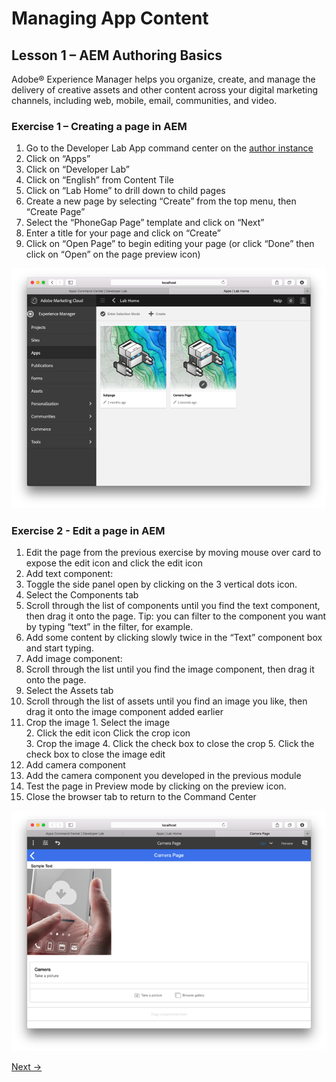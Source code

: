 Managing App Content
=========

## Lesson 1 – AEM Authoring Basics

Adobe® Experience Manager helps you organize, create, and manage the delivery of creative assets and other content across your digital marketing channels, including web, mobile, email, communities, and video.

### Exercise 1 – Creating a page in AEM
1.	Go to the Developer Lab App command center on the [author instance](http://localhost:4502/libs/mobileapps/admin/content/dashboard.html/content/phonegap/summit-developer-lab/shell)
  1.	Click on “Apps”
  2.	Click on “Developer Lab”
  3.	Click on “English” from Content Tile
2.	Click on “Lab Home” to drill down to child pages
3.	Create a new page by selecting “Create” from the top menu, then “Create Page” 
4. Select the “PhoneGap Page” template and click on “Next” 
5. Enter a title for your page and click on “Create” 
6. Click on “Open Page” to begin editing your page (or click “Done” then click on “Open” on the page preview icon)

![Content Screen](../images/apps-content-screen.png "Content Screen")

### Exercise 2 - Edit a page in AEM
1. Edit the page from the previous exercise by moving mouse over card to expose the edit icon and click the edit icon 
2. Add text component:
  1. Toggle the side panel open by clicking on the 3 vertical dots icon.  
  2. Select the Components tab
  3. Scroll through the list of components until you find the text component, then drag it onto the page. Tip: you can filter to the component you want by typing “text” in the filter, for example.
  4. Add some content by clicking slowly twice in the “Text” component box and start typing. 
3. Add image component:
  1. Scroll through the list until you find the image component, then drag it onto the page.
  2. Select the Assets tab
  3. Scroll through the list of assets until you find an image you like, then drag it onto the image component added earlier
  4. Crop the image
    1. Select the image  
    2. Click the edit icon Click the crop icon  
    3. Crop the image
    4. Click the check box  to close the crop
    5. Click the check box to close the image edit
4. Add camera component
  1.	Add the camera component you developed in the previous module 
5. Test the page in Preview mode by clicking on the preview icon.
6. Close the browser tab to return to the Command Center

![Camera Page](../images/camera-page.png "Camera Page")


[Next →](../module5)
